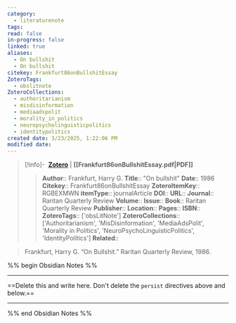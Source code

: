 ```yaml
---
category:
  - literaturenote
tags: 
read: false
in-progress: false
linked: true
aliases:
  - On bullshit
  - On bullshit
citekey: Frankfurt86onBullshitEssay
ZoteroTags:
  - obslitnote
ZoteroCollections:
  - authoritarianism
  - misdisinformation
  - mediaadspolit
  - morality_in_politics
  - neuropsycholinguisticpolitics
  - identitypolitics
created date: 3/23/2025, 1:22:06 PM
modified date:
---
```


> [!info]- &nbsp;[**Zotero**](zotero://select/library/items/RGBEXMWN)  | **[[Frankfurt86onBullshitEssay.pdf|PDF]]**
>> **Author**:: Frankfurt, Harry G.
> **Title**:: "On bullshit"
> **Date**:: 1986
> **Citekey**:: Frankfurt86onBullshitEssay
> **ZoteroItemKey**:: RGBEXMWN
> **itemType**:: journalArticle
> **DOI**:: 
> **URL**:: 
> **Journal**:: Raritan Quarterly Review
> **Volume**:: 
> **Issue**:: 
> **Book**:: Raritan Quarterly Review
> **Publisher**:: 
> **Location**:: 
> **Pages**:: 
> **ISBN**:: 
> **ZoteroTags**:: ['obsLitNote']
> **ZoteroCollections**:: ['Authoritarianism', 'MisDisinformation', 'MediaAdsPolit', 'Morality in Politics', 'NeuroPsychoLinguisticPolitics', 'IdentityPolitics']
> **Related**::

>  Frankfurt, Harry G. “On Bullshit.” Raritan Quarterly Review, 1986.

%% begin Obsidian Notes %%
___
==Delete this and write here. Don't delete the `persist` directives above and below.==
___
%% end Obsidian Notes %%

